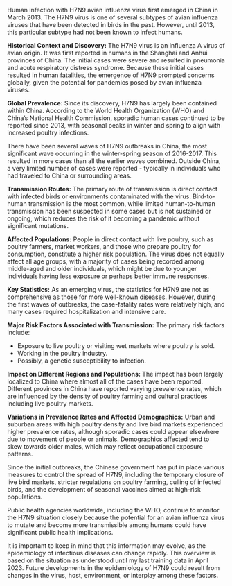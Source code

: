 Human infection with H7N9 avian influenza virus first emerged in China in March 2013. The H7N9 virus is one of several subtypes of avian influenza viruses that have been detected in birds in the past. However, until 2013, this particular subtype had not been known to infect humans.

**Historical Context and Discovery:**
The H7N9 virus is an influenza A virus of avian origin. It was first reported in humans in the Shanghai and Anhui provinces of China. The initial cases were severe and resulted in pneumonia and acute respiratory distress syndrome. Because these initial cases resulted in human fatalities, the emergence of H7N9 prompted concerns globally, given the potential for pandemics posed by avian influenza viruses.

**Global Prevalence:**
Since its discovery, H7N9 has largely been contained within China. According to the World Health Organization (WHO) and China’s National Health Commission, sporadic human cases continued to be reported since 2013, with seasonal peaks in winter and spring to align with increased poultry infections. 

There have been several waves of H7N9 outbreaks in China, the most significant wave occurring in the winter-spring season of 2016-2017. This resulted in more cases than all the earlier waves combined. Outside China, a very limited number of cases were reported - typically in individuals who had traveled to China or surrounding areas.

**Transmission Routes:**
The primary route of transmission is direct contact with infected birds or environments contaminated with the virus. Bird-to-human transmission is the most common, while limited human-to-human transmission has been suspected in some cases but is not sustained or ongoing, which reduces the risk of it becoming a pandemic without significant mutations.

**Affected Populations:**
People in direct contact with live poultry, such as poultry farmers, market workers, and those who prepare poultry for consumption, constitute a higher risk population. The virus does not equally affect all age groups, with a majority of cases being recorded among middle-aged and older individuals, which might be due to younger individuals having less exposure or perhaps better immune responses.

**Key Statistics:**
As an emerging virus, the statistics for H7N9 are not as comprehensive as those for more well-known diseases. However, during the first waves of outbreaks, the case-fatality rates were relatively high, and many cases required hospitalization and intensive care.

**Major Risk Factors Associated with Transmission:**
The primary risk factors include:
- Exposure to live poultry or visiting wet markets where poultry is sold.
- Working in the poultry industry.
- Possibly, a genetic susceptibility to infection.

**Impact on Different Regions and Populations:**
The impact has been largely localized to China where almost all of the cases have been reported. Different provinces in China have reported varying prevalence rates, which are influenced by the density of poultry farming and cultural practices including live poultry markets.

**Variations in Prevalence Rates and Affected Demographics:**
Urban and suburban areas with high poultry density and live bird markets experienced higher prevalence rates, although sporadic cases could appear elsewhere due to movement of people or animals. Demographics affected tend to skew towards older males, which may reflect occupational exposure patterns.

Since the initial outbreaks, the Chinese government has put in place various measures to control the spread of H7N9, including the temporary closure of live bird markets, stricter regulations on poultry farming, culling of infected birds, and the development of seasonal vaccines aimed at high-risk populations.

Public health agencies worldwide, including the WHO, continue to monitor the H7N9 situation closely because the potential for an avian influenza virus to mutate and become more transmissible among humans could have significant public health implications.

It is important to keep in mind that this information may evolve, as the epidemiology of infectious diseases can change rapidly. This overview is based on the situation as understood until my last training data in April 2023. Future developments in the epidemiology of H7N9 could result from changes in the virus, host, environment, or interplay among these factors.